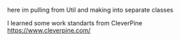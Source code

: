 here im pulling from Util and making into separate classes

I learned some work standarts from CleverPine https://www.cleverpine.com/
